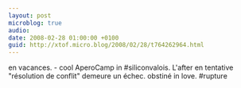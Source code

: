 ```yaml
---
layout: post
microblog: true
audio: 
date: 2008-02-28 01:00:00 +0100
guid: http://xtof.micro.blog/2008/02/28/t764262964.html
---
```

en vacances. - cool AperoCamp in #siliconvalois. L'after en tentative "résolution de conflit" demeure un échec. obstiné in love. #rupture

